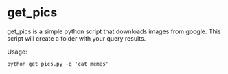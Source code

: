 # get_pics

get_pics is a simple python script that downloads images from google. 
This script will create a folder with your query results.

Usage:

`python get_pics.py -q 'cat memes'`

